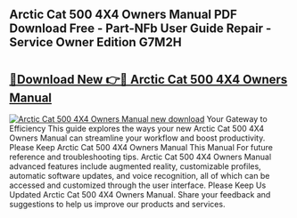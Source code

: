 ## Arctic Cat 500 4X4 Owners Manual PDF Download Free - Part-NFb User Guide Repair - Service Owner Edition G7M2H

# <h2><a href="http://bc49922.oget.top/?id=Arctic+Cat+500+4X4+Owners+Manual">🔗Download New 👉🔴 Arctic Cat 500 4X4 Owners Manual</a></h2>

[![Arctic Cat 500 4X4 Owners Manual new download](https://i.imgur.com/5g1atiW.png)](http://bc49922.oget.top/?id=Arctic+Cat+500+4X4+Owners+Manual)
Your Gateway to Efficiency This guide explores the ways your new Arctic Cat 500 4X4 Owners Manual can streamline your workflow and boost productivity. Please Keep Arctic Cat 500 4X4 Owners Manual This Manual For future reference and troubleshooting tips. Arctic Cat 500 4X4 Owners Manual advanced features include augmented reality, customizable profiles, automatic software updates, and voice recognition, all of which can be accessed and customized through the user interface. Please Keep Us Updated Arctic Cat 500 4X4 Owners Manual. Share your feedback and suggestions to help us improve our products and services.
